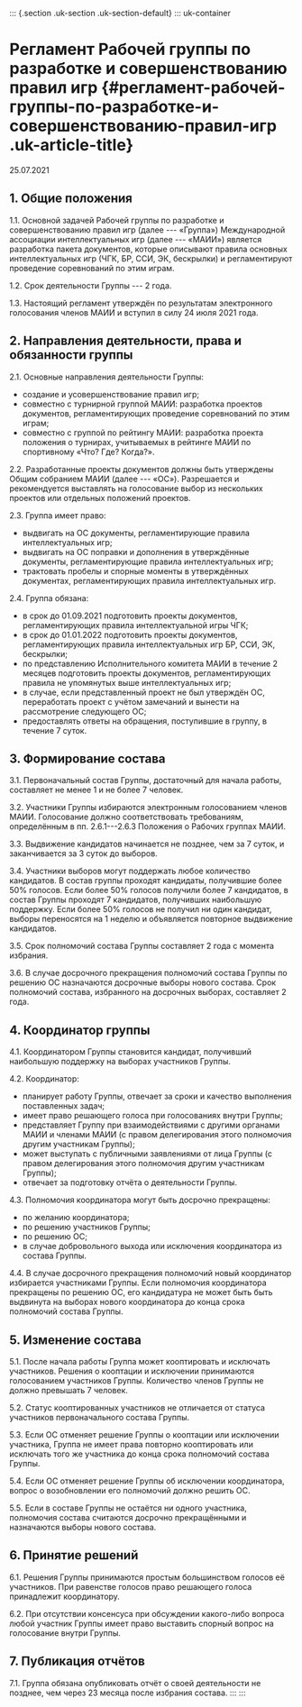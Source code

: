 ::: {.section .uk-section .uk-section-default}
::: uk-container
# Регламент Рабочей группы по разработке и совершенствованию правил игр {#регламент-рабочей-группы-по-разработке-и-совершенствованию-правил-игр .uk-article-title}

25.07.2021

## 1. Общие положения

1.1. Основной задачей Рабочей группы по разработке и совершенствованию
правил игр (далее --- «Группа») Международной ассоциации
интеллектуальных игр (далее --- «МАИИ») является разработка пакета
документов, которые описывают правила основных интеллектуальных игр
(ЧГК, БР, ССИ, ЭК, бескрылки) и регламентируют проведение соревнований
по этим играм.

1.2. Срок деятельности Группы --- 2 года.

1.3. Настоящий регламент утверждён по результатам электронного
голосования членов МАИИ и вступил в силу 24 июля 2021 года.

## 2. Направления деятельности, права и обязанности группы

2.1. Основные направления деятельности Группы:

-   создание и усовершенствование правил игр;
-   совместно с турнирной группой МАИИ: разработка проектов документов,
    регламентирующих проведение соревнований по этим играм;
-   совместно с группой по рейтингу МАИИ: разработка проекта положения о
    турнирах, учитываемых в рейтинге МАИИ по спортивному «Что? Где?
    Когда?».

2.2. Разработанные проекты документов должны быть утверждены Общим
собранием МАИИ (далее --- «ОС»). Разрешается и рекомендуется выставлять
на голосование выбор из нескольких проектов или отдельных положений
проектов.

2.3. Группа имеет право:

-   выдвигать на ОС документы, регламентирующие правила интеллектуальных
    игр;
-   выдвигать на ОС поправки и дополнения в утверждённые документы,
    регламентирующие правила интеллектуальных игр;
-   трактовать пробелы и спорные моменты в утверждённых документах,
    регламентирующих правила интеллектуальных игр.

2.4. Группа обязана:

-   в срок до 01.09.2021 подготовить проекты документов,
    регламентирующих правила интеллектуальной игры ЧГК;
-   в срок до 01.01.2022 подготовить проекты документов,
    регламентирующих правила интеллектуальных игр БР, ССИ, ЭК,
    бескрылки;
-   по представлению Исполнительного комитета МАИИ в течение 2 месяцев
    подготовить проекты документов, регламентирующих правила не
    упомянутых выше интеллектуальных игр;
-   в случае, если представленный проект не был утверждён ОС,
    переработать проект с учётом замечаний и вынести на рассмотрение
    следующего ОС;
-   предоставлять ответы на обращения, поступившие в группу, в течение 7
    суток.

## 3. Формирование состава

3.1. Первоначальный состав Группы, достаточный для начала работы,
составляет не менее 1 и не более 7 человек.

3.2. Участники Группы избираются электронным голосованием членов МАИИ.
Голосование должно соответствовать требованиям, определённым в пп.
2.6.1---2.6.3 Положения о Рабочих группах МАИИ.

3.3. Выдвижение кандидатов начинается не позднее, чем за 7 суток, и
заканчивается за 3 суток до выборов.

3.4. Участники выборов могут поддержать любое количество кандидатов. В
состав группы проходят кандидаты, получившие более 50% голосов. Если
более 50% голосов получили более 7 кандидатов, в состав Группы проходят
7 кандидатов, получивших наибольшую поддержку. Если более 50% голосов не
получил ни один кандидат, выборы переносятся на 1 неделю и объявляется
повторное выдвижение кандидатов.

3.5. Срок полномочий состава Группы составляет 2 года с момента
избрания.

3.6. В случае досрочного прекращения полномочий состава Группы по
решению ОС назначаются досрочные выборы нового состава. Срок полномочий
состава, избранного на досрочных выборах, составляет 2 года.

## 4. Координатор группы

4.1. Координатором Группы становится кандидат, получивший наибольшую
поддержку на выборах участников Группы.

4.2. Координатор:

-   планирует работу Группы, отвечает за сроки и качество выполнения
    поставленных задач;
-   имеет право решающего голоса при голосованиях внутри Группы;
-   представляет Группу при взаимодействиями с другими органами МАИИ и
    членами МАИИ (с правом делегирования этого полномочия другим
    участникам Группы);
-   может выступать с публичными заявлениями от лица Группы (с правом
    делегирования этого полномочия другим участникам Группы);
-   отвечает за подготовку отчёта о деятельности Группы.

4.3. Полномочия координатора могут быть досрочно прекращены:

-   по желанию координатора;
-   по решению участников Группы;
-   по решению ОС;
-   в случае добровольного выхода или исключения координатора из состава
    Группы.

4.4. В случае досрочного прекращения полномочий новый координатор
избирается участниками Группы. Если полномочия координатора прекращены
по решению ОС, его кандидатура не может быть быть выдвинута на выборах
нового координатора до конца срока полномочий состава Группы.

## 5. Изменение состава

5.1. После начала работы Группа может кооптировать и исключать
участников. Решения о кооптации и исключении принимаются голосованием
участников Группы. Количество членов Группы не должно превышать 7
человек.

5.2. Статус кооптированных участников не отличается от статуса
участников первоначального состава Группы.

5.3. Если ОС отменяет решение Группы о кооптации или исключении
участника, Группа не имеет права повторно кооптировать или исключать
того же участника до конца срока полномочий состава Группы.

5.4. Если ОС отменяет решение Группы об исключении координатора, вопрос
о возобновлении его полномочий должно решить ОС.

5.5. Если в составе Группы не остаётся ни одного участника, полномочия
состава считаются досрочно прекращёнными и назначаются выборы нового
состава.

## 6. Принятие решений

6.1. Решения Группы принимаются простым большинством голосов её
участников. При равенстве голосов право решающего голоса принадлежит
координатору.

6.2. При отсутствии консенсуса при обсуждении какого-либо вопроса любой
участник Группы имеет право выставить спорный вопрос на голосование
внутри Группы.

## 7. Публикация отчётов

7.1. Группа обязана опубликовать отчёт о своей деятельности не позднее,
чем через 23 месяца после избрания состава.
:::
:::

